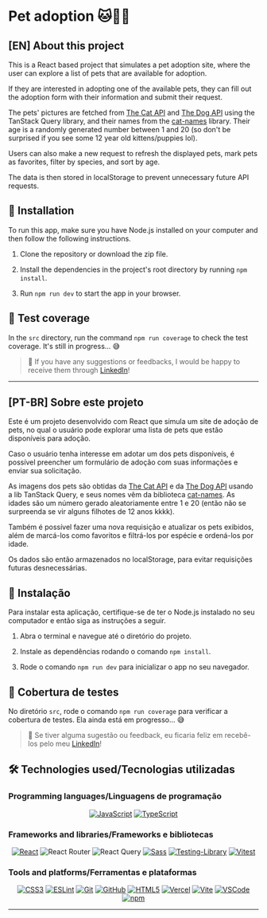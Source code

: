 # Pet adoption 🐱🐶🧡

## [EN] About this project

This is a React based project that simulates a pet adoption site, where the user can explore a list of pets that are available for adoption.

If they are interested in adopting one of the available pets, they can fill out the adoption form with their information and submit their request.

The pets' pictures are fetched from [The Cat API](https://thecatapi.com/) and [The Dog API](https://www.thedogapi.com//) using the TanStack Query library, and their names from the [cat-names](https://www.npmjs.com/package/cat-names?activeTab=readme) library. Their age is a randomly generated number between 1 and 20 (so don't be surprised if you see some 12 year old kittens/puppies lol).

Users can also make a new request to refresh the displayed pets, mark pets as favorites, filter by species, and sort by age.

The data is then stored in localStorage to prevent unnecessary future API requests.

## 📝 Installation

To run this app, make sure you have Node.js installed on your computer and then follow the following instructions.

1. Clone the repository or download the zip file.

2. Install the dependencies in the project's root directory by running `npm install`.

3. Run `npm run dev` to start the app in your browser.

## 🧪 Test coverage

In the `src` directory, run the command `npm run coverage` to check the test coverage. It's still in progress... 😅

> 💬 If you have any suggestions or feedbacks, I would be happy to receive them through [LinkedIn](https://www.linkedin.com/in/bshiromoto/)!

<hr>

## [PT-BR] Sobre este projeto

Este é um projeto desenvolvido com React que simula um site de adoção de pets, no qual o usuário pode explorar uma lista de pets que estão disponíveis para adoção.

Caso o usuário tenha interesse em adotar um dos pets disponíveis, é possível preencher um formulário de adoção com suas informações e enviar sua solicitação.

As imagens dos pets são obtidas da [The Cat API](https://thecatapi.com/) e da [The Dog API](https://www.thedogapi.com//) usando a lib TanStack Query, e seus nomes vêm da biblioteca [cat-names](https://www.npmjs.com/package/cat-names?activeTab=readme). As idades são um número gerado aleatoriamente entre 1 e 20 (então não se surpreenda se vir alguns filhotes de 12 anos kkkk).

Também é possível fazer uma nova requisição e atualizar os pets exibidos, além de marcá-los como favoritos e filtrá-los por espécie e ordená-los por idade.

Os dados são então armazenados no localStorage, para evitar requisições futuras desnecessárias.

## 📝 Instalação

Para instalar esta aplicação, certifique-se de ter o Node.js instalado no seu computador e então siga as instruções a seguir.

1. Abra o terminal e navegue até o diretório do projeto.

2. Instale as dependências rodando o comando `npm install`.

3. Rode o comando `npm run dev` para inicializar o app no seu navegador.

## 🧪 Cobertura de testes

No diretório `src`, rode o comando `npm run coverage` para verificar a cobertura de testes. Ela ainda está em progresso... 😅

> 💬 Se tiver alguma sugestão ou feedback, eu ficaria feliz em recebê-los pelo meu [LinkedIn](https://www.linkedin.com/in/bshiromoto/)!

<!-- ## 🎲 Demo

<div align="center">

<img src="./screenshots/tic-tac-toe.gif" />

</div>

<hr> -->

## 🛠️ Technologies used/Tecnologias utilizadas

### Programming languages/Linguagens de programação

<div align="center">

[![JavaScript](https://img.shields.io/badge/JavaScript-323330?style=for-the-badge&logo=javascript&logoColor=F7DF1E)]()
[![TypeScript](https://img.shields.io/badge/TypeScript-007ACC?style=for-the-badge&logo=typescript&logoColor=white)]()

</div>

### Frameworks and libraries/Frameworks e bibliotecas

<div align="center">

[![React](https://img.shields.io/badge/React-20232A?style=for-the-badge&logo=react&logoColor=61DAFB)]()
![React Router](https://img.shields.io/badge/React_Router-CA4245?style=for-the-badge&logo=react-router&logoColor=white)
![React Query](https://img.shields.io/badge/React_Query-FF4154?style=for-the-badge&logo=ReactQuery&logoColor=white)
[![Sass](https://img.shields.io/badge/Sass-CC6699?style=for-the-badge&logo=sass&logoColor=white)]()
[![Testing-Library](https://img.shields.io/badge/-TestingLibrary-%23E33332?style=for-the-badge&logo=testing-library&logoColor=white)]()
[![Vitest](https://img.shields.io/badge/Vitest-%236E9F18?style=for-the-badge&logo=Vitest&logoColor=%23fcd703)]()

</div>

### Tools and platforms/Ferramentas e plataformas

<div align="center">

[![CSS3](https://img.shields.io/badge/CSS3-1572B6?style=for-the-badge&logo=css3&logoColor=white)]()
[![ESLint](https://img.shields.io/badge/eslint-3A33D1?style=for-the-badge&logo=eslint&logoColor=white)]()
[![Git](https://img.shields.io/badge/Git-E44C30?style=for-the-badge&logo=git&logoColor=white)]()
[![GitHub](https://img.shields.io/badge/GitHub-100000?style=for-the-badge&logo=github&logoColor=white)]()
[![HTML5](https://img.shields.io/badge/HTML5-E34F26?style=for-the-badge&logo=html5&logoColor=white)]()
[![Vercel](https://img.shields.io/badge/Vercel-000000?style=for-the-badge&logo=vercel&logoColor=white)]()
[![Vite](https://img.shields.io/badge/Vite-B73BFE?style=for-the-badge&logo=vite&logoColor=FFD62E)]()
[![VSCode](https://img.shields.io/badge/VSCode-0078D4?style=for-the-badge&logo=visual%20studio%20code&logoColor=white)]()
[![npm](https://img.shields.io/badge/npm-CB3837?style=for-the-badge&logo=npm&logoColor=white)]()

</div>

<hr>
